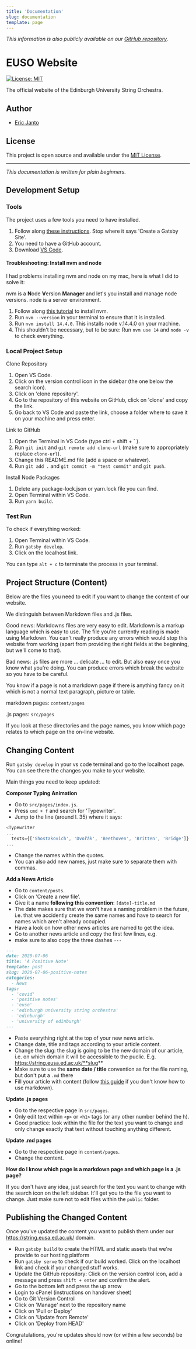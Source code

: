 ```yaml
---
title: 'Documentation'
slug: documentation
template: page
---
```


*This information is also publicly available on our [GitHub repository](https://github.com/Edinburgh-University-String-Orchestra/euso-website).*

# EUSO Website

[![License: MIT](https://img.shields.io/badge/License-MIT-blue.svg)](https://opensource.org/licenses/MIT)

The official website of the Edinburgh University String Orchestra.

## Author

- [Eric Janto](https://www.ericjanto.com)

## License

This project is open source and available under the [MIT License](LICENSE).

---

*This documentation is written for plain beginners.*

## Development Setup

### Tools

The project uses a few tools you need to have installed.
  1. Follow along [these instructions](https://www.gatsbyjs.org/tutorial/part-zero/). Stop where it says 'Create a Gatsby Site'.
  2. You need to have a GitHub account.
  3. Download [VS Code](https://code.visualstudio.com/download).

#### Troubleshooting: Install nvm and node

I had problems installing nvm and node on my mac, here is what I did to solve it:

nvm is a **N**ode **V**ersion **Manager** and let's you install and manage node versions.
node is a server environment.

  1. Follow along [this tutorial](/https://github.com/nvm-sh/nvm) to install nvm.
  2. Run `nvm --version` in your terminal to ensure that it is installed.
  3. Run `nvm install 14.4.0`. This installs node v.14.4.0 on your machine.
  4. This shouldn't be necessary, but to be sure: Run `nvm use 14` and `node -v` to check everything.

### Local Project Setup

Clone Repository

  1. Open VS Code.
  2. Click on the version control icon in the sidebar (the one below the search icon).
  3. Click on 'clone repository'.
  4. Go to the repository of this website on GitHub, click on 'clone' and copy the link.
  5. Go back to VS Code and paste the link, choose a folder where to save it on your machine and press enter.

Link to GitHub

  1. Open the Terminal in VS Code (type ctrl + shift + ` ).
  2. Run `git init` and `git remote add clone-url` (make sure to appropriately replace `clone-url`).
  3. Change this README.md file (add a space or whatever).
  4. Run `git add .` and `git commit -m "test commit"` and `git push`.

Install Node Packages

  1. Delete any package-lock.json or yarn.lock file you can find.
  2. Open Terminal within VS Code.
  3. Run `yarn build`.

### Test Run

To check if everything worked:

  1. Open Terminal within VS Code.
  2. Run `gatsby develop`.
  3. Click on the localhost link.

You can type `alt + c` to terminate the process in your terminal.

## Project Structure (Content)

Below are the files you need to edit if you want to change the content of our website.

We distinguish between Markdown files and .js files.

Good news: Markdowns files are very easy to edit. Markdown is a markup language which is easy to use. The file you're currently reading is made using Markdown. You can't really produce any errors which would stop this website from working (apart from providing the right fields at the beginning, but we'll come to that).

Bad news: .js files are more ... delicate ... to edit. But also easy once you know what you're doing. You can produce errors which break the website so you have to be careful.

You know if a page is not a markdown page if there is anything fancy on it which is not a normal text paragraph, picture or table.

markdown pages: `content/pages`

.js pages: `src/pages`

If you look at these directories and the page names, you know which page relates to which page on the on-line website.

## Changing Content

Run `gatsby develop` in your vs code terminal and go to the localhost page. You can see there the changes you make to your website.

Main things you need to keep updated:

**Composer Typing Animation**

  - Go to `src/pages/index.js`.
  - Press `cmd + f` and search for 'Typewriter'.
  - Jump to the line (around l. 35) where it says:
  ```js
  <Typewriter
  ...
    texts={['Shostakovich', 'Dvořák', 'Beethoven', 'Britten', 'Bridge']}
  ...
  ```
  - Change the names within the quotes.
  - You can also add new names, just make sure to separate them with commas.

**Add a News Article**

  - Go to `content/posts`.
  - Click on 'Create a new file'.
  - Give it a name **following this convention**: `[date]-title.md`
  - The date makes sure that we won't have a naming problem in the future, i.e. that we accidently create the same names and have to search for names which aren't already occupied.
  - Have a look on how other news articles are named to get the idea.
  - Go to another news article and copy the first few lines, e.g.
  - make sure to also copy the three dashes `---`

```markdown
---
date: 2020-07-06
title: 'A Positive Note'
template: post
slug: 2020-07-06-positive-notes
categories:
  - News
tags:
  - 'covid'
  - 'positive notes'
  - 'euso'
  - 'edinburgh university string orchestra'
  - 'edinburgh'
  - 'university of edinburgh'
---
```

  - Paste everything right at the top of your new news article.
  - Change date, title and tags according to your article content.
  - Change the slug: the slug is going to be the new domain of our article, i.e. on which domain it will be accessible to the puclic. E.g. https://string.eusa.ed.ac.uk/**slug**
  - Make sure to use the **same date / title** convention as for the file naming, but don't put a `.md` there
  - Fill your article with content (follow [this guide](https://guides.github.com/features/mastering-markdown/) if you don't know how to use markdown).

**Update .js pages**

  - Go to the respective page in `src/pages`.
  - Only edit text within `<p>` or `<h1>` tags (or any other number behind the h).
  - Good practice: look within the file for the text you want to change and only change exactly that text without touching anything different.

**Update .md pages**

  - Go to the respective page in `content/pages`.
  - Change the content.

**How do I know which page is a markdown page and which page is a .js page?**

If you don't have any idea, just search for the text you want to change with the search icon on the left sidebar. It'll get you to the file you want to change. Just make sure not to edit files within the `public` folder.

## Publishing the Changed Content

Once you've updated the content you want to publish them under our https://string.eusa.ed.ac.uk/ domain.

  - Run `gatsby build` to create the HTML and static assets that we're provide to our hosting platform
  - Run `gatsby serve` to check if our build worked. Click on the localhost link and check if your changed stuff works.
  - Update the GitHub repository: Click on the version control icon, add a message and press `shift + enter` and confirm the alert.
  - Go to the bottom left and press the up arrow
  - Login to cPanel (instructions on handover sheet)
  - Go to Git Version Control
  - Click on 'Manage' next to the repository name
  - Click on 'Pull or Deploy'
  - Click on 'Update from Remote'
  - Click on 'Deploy from HEAD'

Congratulations, you're updates should now (or within a few seconds) be online!